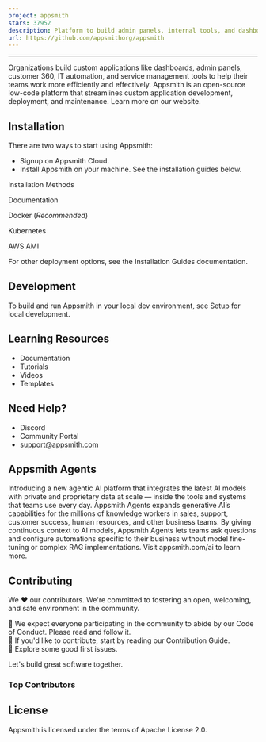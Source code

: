 ```yaml
---
project: appsmith
stars: 37952
description: Platform to build admin panels, internal tools, and dashboards. Integrates with 25+ databases and any API.
url: https://github.com/appsmithorg/appsmith
---
```


* * *

Organizations build custom applications like dashboards, admin panels, customer 360, IT automation, and service management tools to help their teams work more efficiently and effectively. Appsmith is an open-source low-code platform that streamlines custom application development, deployment, and maintenance. Learn more on our website.

Installation
------------

There are two ways to start using Appsmith:

-   Signup on Appsmith Cloud.
-   Install Appsmith on your machine. See the installation guides below.

Installation Methods

Documentation

Docker (_Recommended_)

Kubernetes

AWS AMI

For other deployment options, see the Installation Guides documentation.

Development
-----------

To build and run Appsmith in your local dev environment, see Setup for local development.

Learning Resources
------------------

-   Documentation
-   Tutorials
-   Videos
-   Templates

Need Help?
----------

-   Discord
-   Community Portal
-   support@appsmith.com

Appsmith Agents
---------------

Introducing a new agentic AI platform that integrates the latest AI models with private and proprietary data at scale — inside the tools and systems that teams use every day. Appsmith Agents expands generative AI’s capabilities for the millions of knowledge workers in sales, support, customer success, human resources, and other business teams. By giving continuous context to AI models, Appsmith Agents lets teams ask questions and configure automations specific to their business without model fine-tuning or complex RAG implementations. Visit appsmith.com/ai to learn more.

Contributing
------------

We ❤️ our contributors. We're committed to fostering an open, welcoming, and safe environment in the community.

📕 We expect everyone participating in the community to abide by our Code of Conduct. Please read and follow it.  
🤝 If you'd like to contribute, start by reading our Contribution Guide.  
👾 Explore some good first issues.  

Let's build great software together.

### Top Contributors

License
-------

Appsmith is licensed under the terms of Apache License 2.0.
